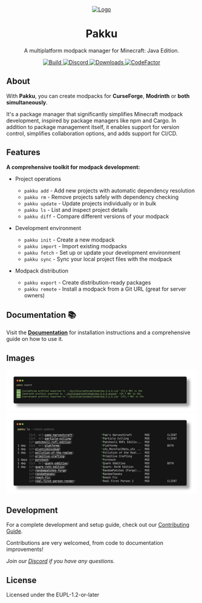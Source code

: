 
<p align="center">
  <a href="https://github.com/juraj-hrivnak/pakku">
    <img
      src="https://github.com/juraj-hrivnak/Pakku/assets/71150936/818cb871-15eb-4052-9577-dc8ba75e0855"
      alt="Logo"
      width="200"
    />
  </a>
  <h1 align="center">Pakku</h1>
</p>

<p align="center">
  A multiplatform modpack manager for Minecraft: Java Edition.
</p>

<p align="center">
  <a href="https://github.com/juraj-hrivnak/Pakku/actions/workflows/Build.yml">
    <img
      src="https://github.com/juraj-hrivnak/Pakku/actions/workflows/Build.yml/badge.svg"
      alt="Build"
    />
  </a>
  <a href="https://discord.com/invite/dtAyqdzTMj">
    <img
      alt="Discord"
      src="https://img.shields.io/discord/1207079018193616986?label=Discord"
    />
  </a>
  <a href="https://github.com/juraj-hrivnak/Pakku/actions/workflows/Build.yml">
    <img
      src="https://img.shields.io/github/downloads/juraj-hrivnak/Pakku/total?color=light&label=Downloads"
      alt="Downloads"
    />
  </a>
  <a href="https://www.codefactor.io/repository/github/juraj-hrivnak/pakku">
    <img
      src="https://www.codefactor.io/repository/github/juraj-hrivnak/pakku/badge"
      alt="CodeFactor"
    />
  </a>
</p>

## About

With **Pakku**, you can create modpacks for **CurseForge**, **Modrinth** or **both simultaneously**.

It's a package manager that significantly simplifies Minecraft modpack development, inspired by package managers like npm and Cargo.
In addition to package management itself, it enables support for version control, simplifies collaboration options, and adds support for CI/CD.

## Features

**A comprehensive toolkit for modpack development:**

- Project operations
  - `pakku add` - Add new projects with automatic dependency resolution
  - `pakku rm` - Remove projects safely with dependency checking
  - `pakku update` - Update projects individually or in bulk
  - `pakku ls` - List and inspect project details
  - `pakku diff` - Compare different versions of your modpack

- Development environment
  - `pakku init` - Create a new modpack
  - `pakku import` - Import existing modpacks
  - `pakku fetch` - Set up or update your development environment
  - `pakku sync` - Sync your local project files with the modpack

- Modpack distribution
  - `pakku export` - Create distribution-ready packages
  - `pakku remote` - Install a modpack from a Git URL (great for server owners)

## Documentation 📚

Visit the [**Documentation**](https://juraj-hrivnak.github.io/Pakku) for installation instructions and a comprehensive guide on how to use it.

## Images

<p align="center">
  <a href="https://github.com/juraj-hrivnak/pakku">
    <img
      src="docs/images/screenshot_export.png"
      alt="Exporting a Modpack"
    />
  </a>
  <a href="https://github.com/juraj-hrivnak/pakku">
    <img
      src="docs/images/screenshot_ls.png"
      alt="Listing Projects"
      width="800"
    />
  </a>
</p>

## Development

For a complete development and setup guide, check out our [Contributing Guide](CONTRIBUTING.md).

Contributions are very welcomed, from code to documentation improvements!

_Join our [Discord](https://discord.com/invite/dtAyqdzTMj) if you have any questions._

## License

Licensed under the EUPL-1.2-or-later
   
[GitHub releases]: https://github.com/juraj-hrivnak/Pakku/releases/latest
